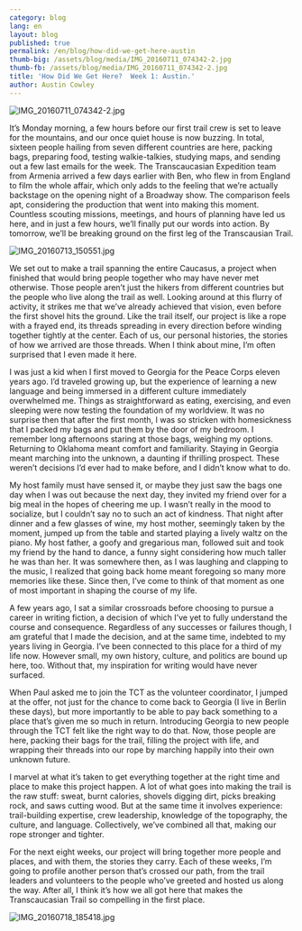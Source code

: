 ```yaml
---
category: blog
lang: en
layout: blog
published: true
permalink: /en/blog/how-did-we-get-here-austin
thumb-big: /assets/blog/media/IMG_20160711_074342-2.jpg
thumb-fb: /assets/blog/media/IMG_20160711_074342-2.jpg
title: 'How Did We Get Here?  Week 1: Austin.'
author: Austin Cowley
---
```


![IMG_20160711_074342-2.jpg]({{site.baseurl}}/assets/blog/media/IMG_20160711_074342-2.jpg)

It’s Monday morning, a few hours before our first trail crew is set to leave for the mountains, and our once quiet house is now buzzing. In total, sixteen people hailing from seven different countries are here, packing bags, preparing food, testing walkie-talkies, studying maps, and sending out a few last emails for the week. The Transcaucasian Expedition team from Armenia arrived a few days earlier with Ben, who flew in from England to film the whole affair, which only adds to the feeling that we’re actually backstage on the opening night of a Broadway show.  The comparison feels apt, considering the production that went into making this moment. Countless scouting missions, meetings, and hours of planning have led us here, and in just a few hours, we’ll finally put our words into action. By tomorrow, we’ll be breaking ground on the first leg of the Transcausian Trail.

![IMG_20160713_150551.jpg]({{site.baseurl}}/assets/blog/media/IMG_20160713_150551.jpg)

We set out to make a trail spanning the entire Caucasus, a project when finished that would bring people together who may have never met otherwise.  Those people aren’t just the hikers from different countries but the people who live along the trail as well.  Looking around at this flurry of activity, it strikes me that we’ve already achieved that vision, even before the first shovel hits the ground.  Like the trail itself, our project is like a rope with a frayed end, its threads spreading in every direction before winding together tightly at the center.  Each of us, our personal histories, the stories of how we arrived are those threads.  When I think about mine, I’m often surprised that I even made it here.   

I was just a kid when I first moved to Georgia for the Peace Corps eleven years ago. I’d traveled growing up, but the experience of learning a new language and being immersed in a different culture immediately overwhelmed me. Things as straightforward as eating, exercising, and even sleeping were now testing the foundation of my worldview. It was no surprise then that after the first month, I was so stricken with homesickness that I packed my bags and put them by the door of my bedroom. I remember long afternoons staring at those bags, weighing my options. Returning to Oklahoma meant comfort and familiarity. Staying in Georgia meant marching into the unknown, a daunting if thrilling prospect. These weren’t decisions I’d ever had to make before, and I didn’t know what to do.  

My host family must have sensed it, or maybe they just saw the bags one day when I was out because the next day, they invited my friend over for a big meal in the hopes of cheering me up.  I wasn’t really in the mood to socialize, but I couldn’t say no to such an act of kindness. That night after dinner and a few glasses of wine, my host mother, seemingly taken by the moment, jumped up from the table and started playing a lively waltz on the piano. My host father, a goofy and gregarious man, followed suit and took my friend by the hand to dance, a funny sight considering how much taller he was than her. It was somewhere then, as I was laughing and clapping to the music, I realized that going back home meant foregoing so many more memories like these. Since then, I’ve come to think of that moment as one of most important in shaping the course of my life.

A few years ago, I sat a similar crossroads before choosing to pursue a career in writing fiction, a decision of which I’ve yet to fully understand the course and consequence.  Regardless of any successes or failures though, I am grateful that I made the decision, and at the same time, indebted to my years living in Georgia.  I’ve been connected to this place for a third of my life now.  However small, my own history, culture, and politics are bound up here, too.  Without that, my inspiration for writing would have never surfaced.

When Paul asked me to join the TCT as the volunteer coordinator, I jumped at the offer, not just for the chance to come back to Georgia (I live in Berlin these days), but more importantly to be able to pay back something to a place that’s given me so much in return.  Introducing Georgia to new people through the TCT felt like the right way to do that. Now, those people are here, packing their bags for the trail, filling the project with life, and wrapping their threads into our rope by marching happily into their own unknown future.

I marvel at what it’s taken to get everything together at the right time and place to make this project happen. A lot of what goes into making the trail is the raw stuff: sweat, burnt calories, shovels digging dirt, picks breaking rock, and saws cutting wood.  But at the same time it involves experience: trail-building expertise, crew leadership, knowledge of the topography, the culture, and language.  Collectively, we’ve combined all that, making our rope stronger and tighter.    

For the next eight weeks, our project will bring together more people and places, and with them, the stories they carry.  Each of these weeks, I’m going to profile another person that’s crossed our path, from the trail leaders and volunteers to the people who’ve greeted and hosted us along the way.  After all, I think it’s how we all got here that makes the Transcaucasian Trail so compelling in the first place. 

![IMG_20160718_185418.jpg]({{site.baseurl}}/assets/blog/media/IMG_20160718_185418.jpg)



